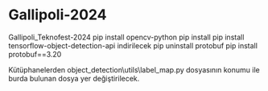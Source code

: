 # Gallipoli-2024
Gallipoli_Teknofest-2024
pip install opencv-python
pip install pip install tensorflow-object-detection-api indirilecek
pip uninstall protobuf
pip install protobuf==3.20

Kütüphanelerden object_detection\utils\label_map.py dosyasının konumu ile burda bulunan dosya yer değiştirilecek.


